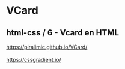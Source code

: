 # VCard
## html-css / 6 - Vcard en HTML

https://piralimic.github.io/VCard/<br><br>
https://cssgradient.io/
